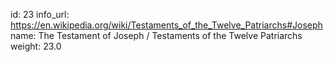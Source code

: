 id: 23
info_url: https://en.wikipedia.org/wiki/Testaments_of_the_Twelve_Patriarchs#Joseph
name: The Testament of Joseph / Testaments of the Twelve Patriarchs
weight: 23.0
